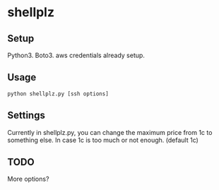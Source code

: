 # shellplz

## Setup
Python3. Boto3. aws credentials already setup.

## Usage
```
python shellplz.py [ssh options]
```

## Settings
Currently in shellplz.py, you can change the maximum price from 1c to something else. In case 1c is too much or not enough.
(default 1c)

## TODO
More options? 
